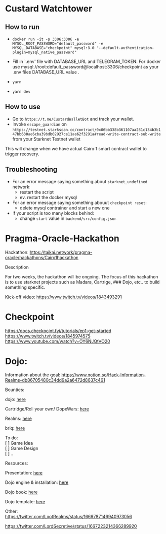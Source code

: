 # Custard Watchtower  

## How to run  

- `docker run -it -p 3306:3306 -e MYSQL_ROOT_PASSWORD="default_password" -e MYSQL_DATABASE="checkpoint" mysql:8.0 "--default-authentication-plugin=mysql_native_password"`

- Fill in `.env' file with DATABASE_URL and TELEGRAM_TOKEN. For docker use mysql://root:default_password@localhost:3306/checkpoint as your .env files DATABASE_URL value .  

- `yarn`

- `yarn dev`

## How to use 

- Go to `https://t.me/CustardWalletBot` and track your wallet.
- Invoke `escape_guardian` on `https://testnet.starkscan.co/contract/0x06bb338b361107aa231c134b3b147bb630ae6cba39bdb02927ce11ae62f3291a#read-write-contract-sub-write` from your Starknet Testnet wallet

This will change when we have actual Cairo 1 smart contract wallet to trigger recovery.

## Troubleshooting

- For an error message saying something about `starknet_undefined` network:
    - restart the script
    - ev. restart the docker mysql
- For an error message saying something abouut `checkpoint reset`:
    - delete mysql contrainer and start a new one
- If your script is too many blocks behind:
    - change `start` value in `backend/src/config.json`

# Pragma-Oracle-Hackathon  

Hackathon: https://taikai.network/pragma-oracle/hackathons/Cairo1hackathon  

Description  

For two weeks, the hackathon will be ongoing. The focus of this hackathon is to use starknet projects such as Madara, Cartrige, ### Dojo, etc.. to build something specific.  

Kick-off video: https://www.twitch.tv/videos/1843493291  

# Checkpoint  

https://docs.checkpoint.fyi/tutorials/ep1-get-started  
https://www.twitch.tv/videos/1845974575  
https://www.youtube.com/watch?v=OY6NJQtVO20  

# Dojo:  

Information about the goal: https://www.notion.so/Hack-Information-Realms-db86705480c34dd9a2a6472d8637c461  

Bounties:  

dojo: [here](https://astraly.notion.site/Hack-information-Dojo-6db435246b5b4d5b9e0fd17b67ede2d2)  

Cartridge/Roll your own/ DopeWars: [here](https://astraly.notion.site/Hack-information-Cartridge-a06821c72c8c49b19907c3045f6660c5)  

Realms: [here](https://www.notion.so/Hack-Information-Realms-db86705480c34dd9a2a6472d8637c461#a78c7ed74c30446fa675a34b6dc4a051)  

briq: [here](https://astraly.notion.site/Hack-information-briq-51a1a8def49042418fbe90c281fbad9d)  


To do:  
[ ] Game Idea  
[ ] Game Design  
[ ] ..  

Resources:  

Presentation: [here](https://docs.google.com/presentation/d/1hPY3vLmkJWRULVK4e8OvpJkufgTWevtmkeOKHJYZT3k/edit#slide=id.g221159b8a87_0_9)  

Dojo engine & installation: [here](https://github.com/dojoengine)  

Dojo book: [here](https://github.com/dojoengine/book)  

Dojo template: [here](https://github.com/dojoengine/dojo-starter)  


Other:  
https://twitter.com/LootRealms/status/1666787146940973056  

https://twitter.com/LordSecretive/status/1667223214366289920  
